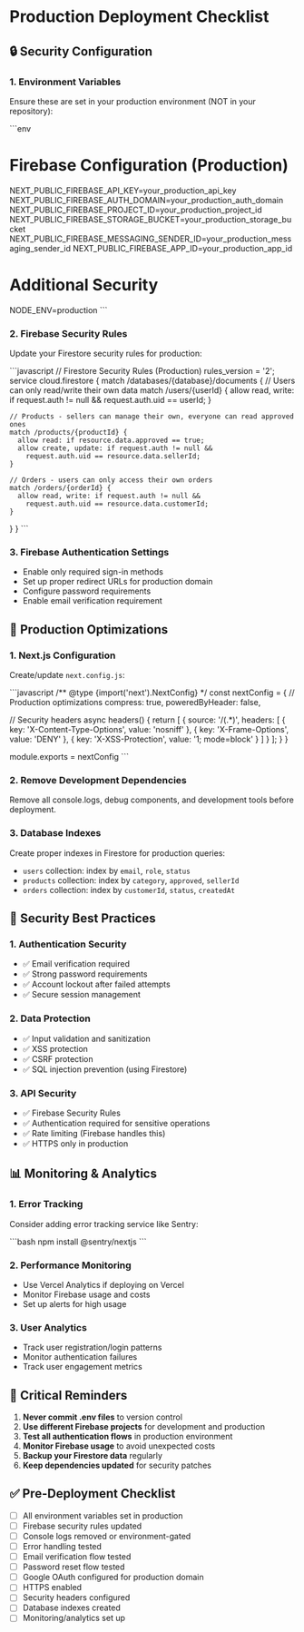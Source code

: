# Production Deployment Checklist

## 🔒 Security Configuration

### 1. Environment Variables
Ensure these are set in your production environment (NOT in your repository):

\`\`\`env
# Firebase Configuration (Production)
NEXT_PUBLIC_FIREBASE_API_KEY=your_production_api_key
NEXT_PUBLIC_FIREBASE_AUTH_DOMAIN=your_production_auth_domain
NEXT_PUBLIC_FIREBASE_PROJECT_ID=your_production_project_id
NEXT_PUBLIC_FIREBASE_STORAGE_BUCKET=your_production_storage_bucket
NEXT_PUBLIC_FIREBASE_MESSAGING_SENDER_ID=your_production_messaging_sender_id
NEXT_PUBLIC_FIREBASE_APP_ID=your_production_app_id

# Additional Security
NODE_ENV=production
\`\`\`

### 2. Firebase Security Rules
Update your Firestore security rules for production:

\`\`\`javascript
// Firestore Security Rules (Production)
rules_version = '2';
service cloud.firestore {
  match /databases/{database}/documents {
    // Users can only read/write their own data
    match /users/{userId} {
      allow read, write: if request.auth != null && request.auth.uid == userId;
    }
    
    // Products - sellers can manage their own, everyone can read approved ones
    match /products/{productId} {
      allow read: if resource.data.approved == true;
      allow create, update: if request.auth != null && 
        request.auth.uid == resource.data.sellerId;
    }
    
    // Orders - users can only access their own orders
    match /orders/{orderId} {
      allow read, write: if request.auth != null && 
        request.auth.uid == resource.data.customerId;
    }
  }
}
\`\`\`

### 3. Firebase Authentication Settings
- Enable only required sign-in methods
- Set up proper redirect URLs for production domain
- Configure password requirements
- Enable email verification requirement

## 🚀 Production Optimizations

### 1. Next.js Configuration
Create/update `next.config.js`:

\`\`\`javascript
/** @type {import('next').NextConfig} */
const nextConfig = {
  // Production optimizations
  compress: true,
  poweredByHeader: false,
  
  // Security headers
  async headers() {
    return [
      {
        source: '/(.*)',
        headers: [
          {
            key: 'X-Content-Type-Options',
            value: 'nosniff'
          },
          {
            key: 'X-Frame-Options',
            value: 'DENY'
          },
          {
            key: 'X-XSS-Protection',
            value: '1; mode=block'
          }
        ]
      }
    ];
  }
}

module.exports = nextConfig
\`\`\`

### 2. Remove Development Dependencies
Remove all console.logs, debug components, and development tools before deployment.

### 3. Database Indexes
Create proper indexes in Firestore for production queries:
- `users` collection: index by `email`, `role`, `status`
- `products` collection: index by `category`, `approved`, `sellerId`
- `orders` collection: index by `customerId`, `status`, `createdAt`

## 🔐 Security Best Practices

### 1. Authentication Security
- ✅ Email verification required
- ✅ Strong password requirements
- ✅ Account lockout after failed attempts
- ✅ Secure session management

### 2. Data Protection
- ✅ Input validation and sanitization
- ✅ XSS protection
- ✅ CSRF protection
- ✅ SQL injection prevention (using Firestore)

### 3. API Security
- ✅ Firebase Security Rules
- ✅ Authentication required for sensitive operations
- ✅ Rate limiting (Firebase handles this)
- ✅ HTTPS only in production

## 📊 Monitoring & Analytics

### 1. Error Tracking
Consider adding error tracking service like Sentry:

\`\`\`bash
npm install @sentry/nextjs
\`\`\`

### 2. Performance Monitoring
- Use Vercel Analytics if deploying on Vercel
- Monitor Firebase usage and costs
- Set up alerts for high usage

### 3. User Analytics
- Track user registration/login patterns
- Monitor authentication failures
- Track user engagement metrics

## 🚨 Critical Reminders

1. **Never commit .env files** to version control
2. **Use different Firebase projects** for development and production
3. **Test all authentication flows** in production environment
4. **Monitor Firebase usage** to avoid unexpected costs
5. **Backup your Firestore data** regularly
6. **Keep dependencies updated** for security patches

## ✅ Pre-Deployment Checklist

- [ ] All environment variables set in production
- [ ] Firebase security rules updated
- [ ] Console logs removed or environment-gated
- [ ] Error handling tested
- [ ] Email verification flow tested
- [ ] Password reset flow tested
- [ ] Google OAuth configured for production domain
- [ ] HTTPS enabled
- [ ] Security headers configured
- [ ] Database indexes created
- [ ] Monitoring/analytics set up
